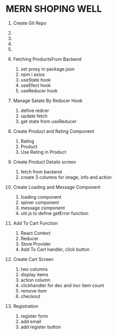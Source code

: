 # MERN SHOPING WELL

1. Create Git Repo
2. 
3. 
4. 
5. 
6. Fetching ProductsFrom Backend 
    1. set proxy in package.json
    2. npm i axios
    3. useState hook
    4. useEfect hook
    5. useReducer hook
    
7.  Manage Satate By Reducer Hook
    1. define redcer
    2. update fetch
    3. get state from useReducer 

8. Create Product and Rating Component
    1. Rating
    2. Product
    3. Use Rating in Product  

9. Create Product Details screen
    1. fetch from backend
    2. create 3 columns for image, info and action  

10. Create Loading and Message Component
    1. loading component
    2. spiner component
    3. message component
    4. util.js to define getError function

11. Add To Cart Function
    1. React Context  
    2. Reducer
    3. Store Provider
    4. Add To Cart handler, click button        

12. Create Cart Screen
    1. two columns
    2. display items
    3. action column
    4. clickhandler for dec and incr item count
    5. remove item
    6. checkout

13. Registration
    1. register form
    2. add email
    3. add register button    
    






